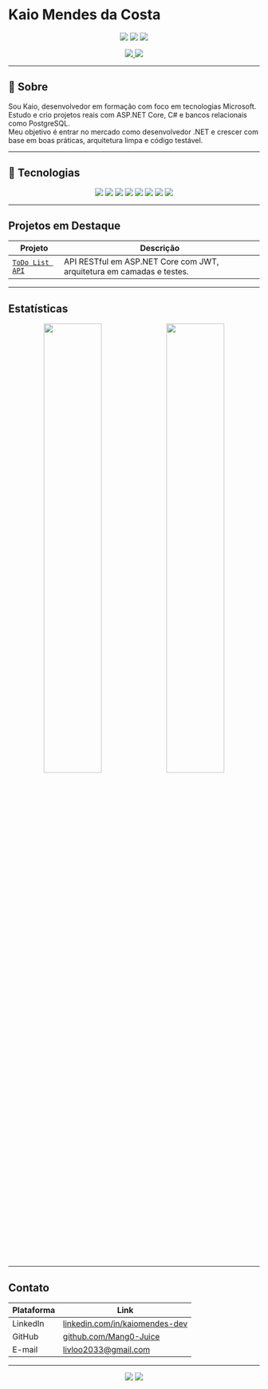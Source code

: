 # Kaio Mendes da Costa

<p align="center">
  <img src="https://img.shields.io/badge/.NET_Developer-aspiring-512BD4?style=flat-square&logo=dotnet&logoColor=white" />
  <img src="https://img.shields.io/badge/Location-Juiz%20de%20Fora%2C%20MG-0056D2?style=flat-square&logo=googlemaps&logoColor=white" />
  <img src="https://img.shields.io/badge/Disponível%20para%20trabalho-Sim-success?style=flat-square" />
</p>

<p align="center">
  <a href="https://www.linkedin.com/in/kaiomendes-dev/">
    <img src="https://img.shields.io/badge/LinkedIn-kaiomendes--dev-0A66C2?style=for-the-badge&logo=linkedin&logoColor=white" />
  </a>
  <a href="https://github.com/Mang0-Juice">
    <img src="https://img.shields.io/badge/GitHub-Mang0--Juice-181717?style=for-the-badge&logo=github&logoColor=white" />
  </a>
</p>

---

## 🧩 Sobre

Sou Kaio, desenvolvedor em formação com foco em tecnologias Microsoft.  
Estudo e crio projetos reais com ASP.NET Core, C# e bancos relacionais como PostgreSQL.  
Meu objetivo é entrar no mercado como desenvolvedor .NET e crescer com base em boas práticas, arquitetura limpa e código testável.

---

## 🧰 Tecnologias

<div align="center">

  <img src="https://img.shields.io/badge/C%23-9B4F96?style=for-the-badge&logo=c-sharp&logoColor=white" />
  <img src="https://img.shields.io/badge/.NET_9-512BD4?style=for-the-badge&logo=dotnet&logoColor=white" />
  <img src="https://img.shields.io/badge/ASP.NET_Core-5C2D91?style=for-the-badge&logo=dotnet&logoColor=white" />
  <img src="https://img.shields.io/badge/PostgreSQL-4169E1?style=for-the-badge&logo=postgresql&logoColor=white" />
  <img src="https://img.shields.io/badge/SQLite-07405E?style=for-the-badge&logo=sqlite&logoColor=white" />
  <img src="https://img.shields.io/badge/Git-F05032?style=for-the-badge&logo=git&logoColor=white" />
  <img src="https://img.shields.io/badge/Visual_Studio-5C2D91?style=for-the-badge&logo=visualstudio&logoColor=white" />
  <img src="https://img.shields.io/badge/VS_Code-007ACC?style=for-the-badge&logo=visualstudiocode&logoColor=white" />

</div>

---

## Projetos em Destaque

| Projeto                  | Descrição                                                    |
|-------------------------|--------------------------------------------------------------|
| [`ToDo List API`](https://github.com/Mang0-Juice/todo-api-dotnet)       | API RESTful em ASP.NET Core com JWT, arquitetura em camadas e testes.   |

---

## Estatísticas

<div align="center">

  <img src="https://github-readme-stats.vercel.app/api?username=Mang0-Juice&show_icons=true&theme=tokyonight&hide_border=true&custom_title=GitHub+Stats" width="48%" />
  <img src="https://github-readme-stats.vercel.app/api/top-langs/?username=Mang0-Juice&layout=compact&theme=tokyonight&hide_border=true" width="48%" />

</div>

---

## Contato

| Plataforma | Link                                                        |
|------------|-------------------------------------------------------------|
| LinkedIn   | [linkedin.com/in/kaiomendes-dev](https://www.linkedin.com/in/kaiomendescosta/) |
| GitHub     | [github.com/Mang0-Juice](https://github.com/Mang0-Juice)    |
| E-mail     | livloo2033@gmail.com                                         |

---

<p align="center">
  <img src="https://img.shields.io/badge/Construindo%20portfólio-em%20andamento-orange?style=flat-square" />
  <img src="https://img.shields.io/badge/Status-Evoluindo%20diariamente-blue?style=flat-square" />
</p>


